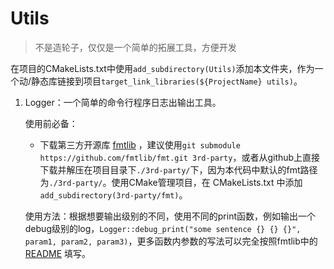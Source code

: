 # Utils

> 不是造轮子，仅仅是一个简单的拓展工具，方便开发

在项目的CMakeLists.txt中使用`add_subdirectory(Utils)`添加本文件夹，作为一个动/静态库链接到项目`target_link_libraries(${ProjectName} utils)`。

1. Logger：一个简单的命令行程序日志出输出工具。
    
    使用前必备：
    - 下载第三方开源库 [fmtlib](https://github.com/fmtlib/fmt) ，建议使用`git submodule https://github.com/fmtlib/fmt.git 3rd-party`，或者从github上直接下载并解压在项目目录下`./3rd-party/`下，因为本代码中默认的fmt路径为`./3rd-party/`。使用CMake管理项目，在 CMakeLists.txt 中添加`add_subdirectory(3rd-party/fmt)`。
 
    使用方法：根据想要输出级别的不同，使用不同的print函数，例如输出一个debug级别的log，`Logger::debug_print("some sentence {} {} {}", param1, param2, param3)`，更多函数内参数的写法可以完全按照fmtlib中的 [README](https://github.com/fmtlib/fmt/blob/master/README.rst) 填写。
